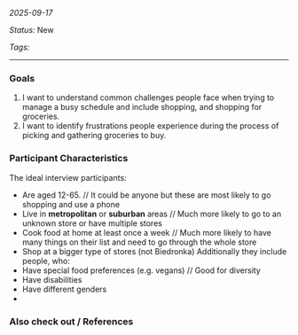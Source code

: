 *2025-09-17*

*Status:* New

*Tags:* 

<hr>

### Goals

1. I want to understand common challenges people face when trying to manage a busy schedule and include shopping, and shopping for groceries.
2. I want to identify frustrations people experience during the process of picking and gathering groceries to buy.

### Participant Characteristics

The ideal interview participants:
- Are aged 12-65. // It could be anyone but these are most likely to go shopping and use a phone
- Live in **metropolitan** or **suburban** areas // Much more likely to go to an unknown store or have multiple stores
- Cook food at home at least once a week // Much more likely to have many things on their list and need to go through the whole store
- Shop at a bigger type of stores (not Biedronka)
Additionally they include people, who:
- Have special food preferences (e.g. vegans) // Good for diversity
- Have disabilities
- Have different genders
- 
### Also check out / References